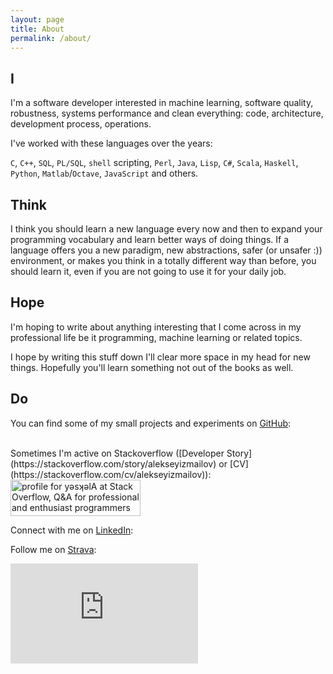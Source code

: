 ```yaml
---
layout: page
title: About
permalink: /about/
---
```

## I
I'm a software developer interested in machine learning, software quality, robustness, systems performance and clean everything: code,
architecture, development process, operations.

I've worked with these languages over the years:

`C`, `C++`, `SQL`, `PL/SQL`, `shell` scripting, `Perl`, `Java`, `Lisp`, `C#`, `Scala`, `Haskell`, `Python`, `Matlab`/`Octave`, `JavaScript` and others.

## Think
I think you should learn a new language every now and then to expand your programming vocabulary and learn better ways
of doing things. If a language offers you a new paradigm, new abstractions, safer (or unsafer :)) environment, or makes you think
in a totally different way than before, you should learn it, even if you are not going to use it for your daily job.

## Hope
I'm hoping to write about anything interesting that I come across in my professional life be it programming, machine
learning or related topics.

I hope by writing this stuff down I'll clear more space in my head for new things. Hopefully you'll learn something not out of the books as well.

## Do
You can find some of my small projects and experiments on [GitHub](https://github.com/izmailoff):

<div class="github-card" data-github="izmailoff" data-width="400" data-height="" data-theme="default"></div>
<script src="//cdn.jsdelivr.net/github-cards/latest/widget.js"></script>

<br>
Sometimes I'm active on Stackoverflow ([Developer Story](https://stackoverflow.com/story/alekseyizmailov) or [CV](https://stackoverflow.com/cv/alekseyizmailov)):

<a href="https://stackoverflow.com/users/1972909/y%c7%9ds%ca%9e%c7%9dla?theme=clean">
<img src="https://stackoverflow.com/users/flair/1972909.png" width="208" height="58" alt="profile for yǝsʞǝlA at Stack Overflow, Q&amp;A for professional and enthusiast programmers" title="profile for yǝsʞǝlA at Stack Overflow, Q&amp;A for professional and enthusiast programmers">
</a>

Connect with me on [LinkedIn](https://sg.linkedin.com/in/aleksey-izmailov-b265881b):

<script src="//platform.linkedin.com/in.js" type="text/javascript"></script>
<script type="IN/MemberProfile" data-id="https://www.linkedin.com/in/aleksey-izmailov-b265881b" data-format="inline" data-related="false"></script>

Follow me on [Strava](https://www.strava.com/athletes/13008341):
<iframe height='160' width='300' frameborder='0' allowtransparency='true' scrolling='no' src='https://www.strava.com/athletes/13008341/activity-summary/b09f90b595498ce84c34e2c3e05005de92272686'></iframe>
